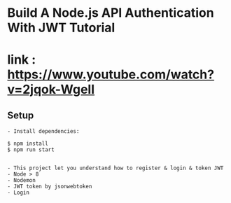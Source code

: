 # Build A Node.js API Authentication With JWT Tutorial
# link : https://www.youtube.com/watch?v=2jqok-WgelI

## Setup


```
- Install dependencies:

$ npm install
$ npm run start


- This project let you understand how to register & login & token JWT
- Node > 8
- Nodemon
- JWT token by jsonwebtoken
- Login

